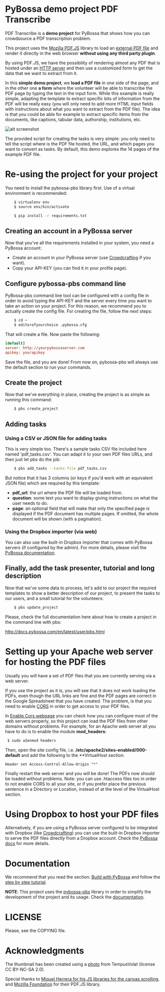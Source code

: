 PyBossa demo project PDF Transcribe
=======================================
PDF Transcribe is a **demo project** for PyBossa that shows how you can 
crowdsource a PDF transcription problem.

This project uses the [Mozilla PDF.JS](http://mozilla.github.com/pdf.js) library to load 
an [external PDF file](https://github.com/mozilla/pdf.js/wiki/Frequently-Asked-Questions#wiki-faq-xhr) 
and render it directly in the web browser **without using any third party plugin**.

By using PDF.JS, we have the possibility of rendering almost any PDF that is hosted under an 
[HTTP server](https://github.com/mozilla/pdf.js/wiki/Frequently-Asked-Questions#wiki-faq-xhr)
and then use a customized form to get the data that we want to extract from it.

In this **simple demo project**, we **load a PDF file** in one side of the page, and in the other one **a form** where the volunteer will be able to transcribe the PDF page by typing the text in the input form. While this example is really simple, adapting the template to extract specific bits of information from the PDF will be really easy (you will only need to add more HTML input fields with instructions about what you want to extract from the PDF file). The idea is that you could be able for example to extract specific items from the documents, like captions, tabular data, authorship, institutions, etc.

![alt screenshot](http://img10.imageshack.us/img10/5364/pdftranscribe1.png)

The provided script for creating the tasks is very simple: you only need to tell the script where is the PDF file hosted, the URL, and which pages you want to convert as tasks. By default, this demo explores the 14 pages of the example PDF file.

Re-using the project for your project
=========================================

You need to install the pybossa-pbs library first. Use of a virtual environment
is recommended:

```bash
    $ virtualenv env
    $ source env/bin/activate
```

```bash
    $ pip install -r requirements.txt
```

## Creating an account in a PyBossa server
Now that you've all the requirements installed in your system, you need
a PyBossa account:

*  Create an account in your PyBossa server (use [Crowdcrafting](https://crowdcrafting.org) if you want).
*  Copy your API-KEY (you can find it in your profile page).

## Configure pybossa-pbs command line

PyBossa-pbs command line tool can be configured with a config file in order to
avoid typing the API-KEY and the server every time you want to take an action
on your project. For this reason, we recommend you to actually create the
config file. For creating the file, follow the next steps:

```bash
    $ cd ~
    $ editorofyourchoice .pybossa.cfg
```

That will create a file. Now paste the following:

```ini
[default]
server: http://yourpybossaserver.com
apikey: yourapikey
``` 

Save the file, and you are done! From now on, pybossa-pbs will always use the
default section to run your commands.

## Create the project

Now that we've everything in place, creating the project is as simple as
running this command:

```bash
    $ pbs create_project
```

## Adding tasks

### Using a CSV or JSON file for adding tasks

This is very simple too. There's a sample tasks CSV file included here named
'pdf_tasks.csv'. You can adapt it to your own PDF files URLs, and then just let
pbs do the job:

```bash
    $ pbs add_tasks --tasks-file pdf_tasks.csv
```

But notice that it has 3 columns (or keys if you'd work with an equivalent JSON
file) which are required by this template:
- **pdf_url**: the url where the PDF file will be loaded from.
- **question**: some text you want to display giving instructions on what the user needs to do.
- **page**: an optional field that will make that only the specified page is displayed
 if the PDF document has multiple pages. If omitted, the whole document will be shown (with a pagination).

### Using the Dropbox importer (via web)

You can also use the built-in Dropbox importer that comes with PyBossa servers
(if configured by the admin). For more details, please visit the [PyBossa documentation](http://docs.pybossa.com/en/latest/user/overview.html?highlight=dropbox#importing-the-tasks-from-a-dropbox-account).

## Finally, add the task presenter, tutorial and long description

Now that we've some data to process, let's add to our project the required
templates to show a better description of our project, to present the tasks to
our users, and a small tutorial for the volunteers:

```bash
    $ pbs update_project
```

Please, check the full documentation here about how to create a project in the
command line with pbs:

http://docs.pybossa.com/en/latest/user/pbs.html

Setting up your Apache web server for hosting the PDF files
===========================================================

Usually you will have a set of PDF files that you are currently serving via
a web server.

If you use the project as it is, you will see that it does not work loading
the PDFs, even though the URL links are fine and the PDF pages are correct in
the Google Spreadsheet that you have created. The problem, is that you need to
enable [CORS](http://www.w3.org/TR/cors/) in order to get access to your PDF files.

In [Enable Cors webpage](http://enable-cors.org/) you can check how you can
configure most of the web servers properly, so this project can load the
PDF files from other domains without problems. For example, for an Apache web
server all you have to do is to enable the module **mod_headers**:

```bash
 $ sudo a2enmod headers
```

Then, open the site config file, i.e.
**/etc/apache2/sites-enabled/000-default** and add the following to the
**VirtualHost section:

```
Header set Access-Control-Allow-Origin "*"
```

Finally restart the web server and you will be done! The PDFs now should be
loaded without problems. Note: you can use .htaccess files too in order to not
enable CORS to all your site, or if you prefer place the previous sentence in
a Directory or Location, instead of at the level of the VirtualHost section.

Using Dropbox to host your PDF files
====================================

Alternatively, if you are using a PyBossa server configured to be integrated with
Dropbox (like [Crowdcrafting](https://crowdcrafting.org)) you can use the built-in
Dropbox importer to serve the PDF files directly from a Dropbox account. Check the
[PyBossa docs](http://docs.pybossa.com/en/latest/user/overview.html?highlight=dropbox#importing-the-tasks-from-a-dropbox-account) for more details.

Documentation
=============

We recommend that you read the section: [Build with PyBossa](http://docs.pybossa.com/en/latest/build_with_pybossa.html) and follow the [step by step tutorial](http://docs.pybossa.com/en/latest/user/tutorial.html).

**NOTE**: This project uses the [pybossa-pbs](https://pypi.python.org/pypi/pybossa-pbs) library in order to simplify the development of the project and its usage. Check the [documentation](https://github.com/PyBossa/pbs).


LICENSE
=======

Please, see the COPYING file.




Acknowledgments
===============

The thumbnail has been created using a [photo](http://www.flickr.com/photos/mrmorodo/8174824430/) from TempusVolat (license CC BY-NC-SA 2.0). 

Special thanks to [Miquel Herrera for his JS libraries for the canvas scrolling](http://hitconsultants.com/dragscroll_scrollsync/scrollpane.html), and [Mozilla Foundation](http://mozilla.github.io/pdf.js/) for their PDF.JS library.
